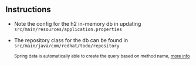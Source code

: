 ## Instructions



  - Note the config for the h2 in-memory db in updating `src/main/resources/application.properties` 
  - The repository class for the db can be found in `src/main/java/com/redhat/todo/repository`
   
    <sub>Spring data is automatically able to create the query based on method name, [more info](https://docs.spring.io/spring-data/jpa/docs/current/reference/html/#jpa.query-methods.query-creation)</sub>
  
